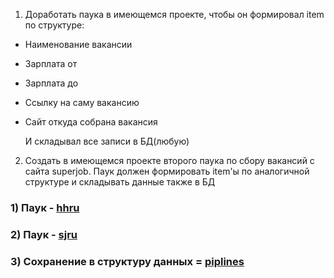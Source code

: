 1) Доработать паука в имеющемся проекте, чтобы он формировал item по структуре:
- Наименование вакансии
- Зарплата от
- Зарплата до
- Ссылку на саму вакансию
- Сайт откуда собрана вакансия

  И складывал все записи в БД(любую)

2) Создать в имеющемся проекте второго паука по сбору вакансий с сайта superjob. Паук должен формировать item'ы 
по аналогичной структуре и складывать данные также в БД

### 1) Паук - [hhru](https://github.com/Rusta12/CrawlingParsingScraping-Python/blob/master/Lesson%206/jobparser/spiders/hhru.py)

### 2) Паук - [sjru](https://github.com/Rusta12/CrawlingParsingScraping-Python/blob/master/Lesson%206/jobparser/spiders/sjru.py)

### 3) Сохранение в структуру данных = [piplines](https://github.com/Rusta12/CrawlingParsingScraping-Python/blob/master/Lesson%206/jobparser/pipelines.py) 
